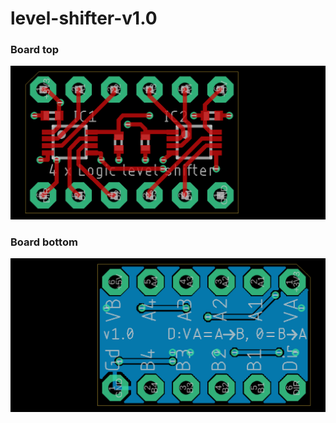 # level-shifter-v1.0

### Board top
![Top side](./level-shifter-v1.0-brd-top.png)
### Board bottom
![Bottom side](./level-shifter-v1.0-brd-bottom.png)
